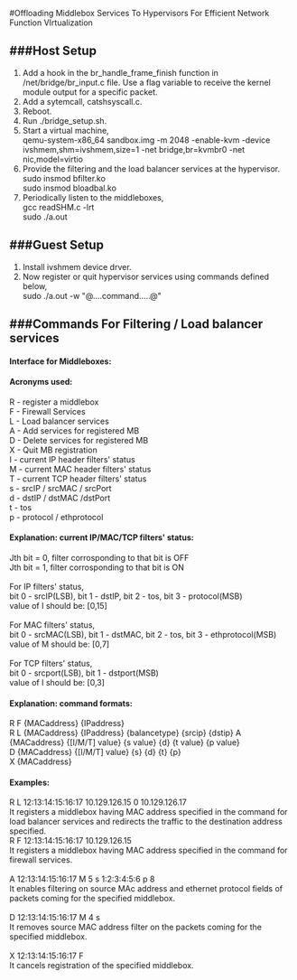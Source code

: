 #Offloading Middlebox Services To Hypervisors For Efficient Network Function VIrtualization

###Host Setup
--------------
1) Add a hook in the br_handle_frame_finish function in /net/bridge/br_input.c file. Use a flag variable to receive the kernel module output for a specific packet.<br/>
2) Add a sytemcall, catshsyscall.c. <br/> 
2) Reboot. <br/>
3) Run ./bridge_setup.sh.<br/>
4) Start a virtual machine,<br/>
	qemu-system-x86_64 sandbox.img -m 2048 -enable-kvm -device ivshmem,shm=ivshmem,size=1 -net bridge,br=kvmbr0 -net nic,model=virtio<br/>
5) Provide the filtering and the load balancer services at the hypervisor.<br/>
	sudo insmod bfilter.ko<br/>
	sudo insmod bloadbal.ko<br/>
6) Periodically listen to the middleboxes,<br/>
	gcc readSHM.c -lrt<br/>
	sudo ./a.out<br/>

###Guest Setup
---------------
1) Install ivshmem device drver.<br/>
2) Now register or quit hypervisor services using commands defined below,<br/>
	sudo ./a.out -w "@....command.....@"<br/>
	

###Commands For Filtering / Load balancer services
---------------------------------------------------

#### Interface for Middleboxes:
#### Acronyms used:
R - register a middlebox <br/>
F - Firewall Services <br/>
L - Load balancer services <br/>
A - Add services for registered MB<br/> 
D - Delete services for registered MB<br/>
X - Quit MB registration<br/>
I - current IP header filters' status<br/>
M - current MAC header filters' status <br/>
T - current TCP header filters' status<br/>
s - srcIP / srcMAC / srcPort<br/>
d - dstIP / dstMAC /dstPort<br/>
t - tos<br/>
p - protocol / ethprotocol<br/>


#### Explanation: current IP/MAC/TCP filters' status:
Jth bit = 0, filter corrosponding to that bit is OFF<br/>
Jth bit = 1, filter corrosponding to that bit is ON<br/>
<br/>
For IP filters' status,<br/>
bit 0 - srcIP(LSB), bit 1 - dstIP, bit 2 - tos, bit 3 - protocol(MSB)<br/>
value of I should be: [0,15]<br/>
<br/>
For MAC filters' status,<br/>
bit 0 - srcMAC(LSB), bit 1 - dstMAC, bit 2 - tos, bit 3 - ethprotocol(MSB)<br/>
value of M should be: [0,7]<br/>
<br/>
For TCP filters' status,<br/>
bit 0 - srcport(LSB), bit 1 - dstport(MSB)<br/>
value of I should be: [0,3]<br/>


#### Explanation: command formats:<br/>
R F {MACaddress} {IPaddress} <br/>
R L {MACaddress} {IPaddress} {balancetype} {srcip} {dstip}
A {MACaddress} {[I/M/T] value} {s value} {d} {t value} {p value}<br/>
D {MACaddress} {[I/M/T] value} {s} {d} {t} {p}<br/>
X {MACaddress}<br/>


#### Examples:
R L 12:13:14:15:16:17 10.129.126.15 0 10.129.126.17<br/>
It registers a middlebox having MAC address specified in the command for load balancer services and redirects the traffic to the destination address specified. 
<br/>
R F 12:13:14:15:16:17 10.129.126.15 <br/>
It registers a middlebox having MAC address specified in the command for firewall services.<br/>
<br/>
A 12:13:14:15:16:17 M 5 s 1:2:3:4:5:6 p 8<br/>
It enables filtering on source MAc address and ethernet protocol fields of packets coming for the specified middlebox.<br/>
<br/>
D 12:13:14:15:16:17 M 4 s<br/>
It removes source MAC address filter on the packets coming for the specified middlebox.<br/>
<br/>
X 12:13:14:15:16:17 F<br/>
It cancels registration of the specified middlebox.<br/>


